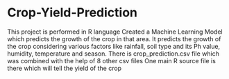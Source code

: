 # Crop-Yield-Prediction
This project is performed in R language
Created a Machine Learning Model which predicts the growth of the crop in that area.
It predicts the growth of the crop considering various factors like rainfall, soil type and its Ph value, humidity, temperature and season.
There is crop_prediction.csv file which was combined with the help of 8 other csv files
One main R source file is there which will tell the yield of the crop
